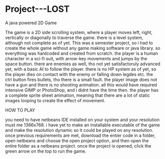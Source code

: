 # Project---LOST

A java powered 2D Game

The game is a 2D side scrolling system, where a player moves left, right, vertically or diagonally to traverse the game. there is a level system, although not complete as of yet. This was a semester project, so i had to create the whole game without any game making software or java library. so everything was hardcoded and created from scratch. the player is a human character in a sci-fi suit, with arrow-key movements and jumps by the space button. there are enemies as well, tho not yet satisfactoruly advanced yet, with a basic AI to follow the player. there is no HP system as  of yet, so the player dies on contact with the enemy or falling down legdes etc. the ctrl button fires bullets, tho there is a small fault. the player image does not have a gun and there is no shooting animation. all this would have required intensive GIMP or PhotoShop, and i didnt have the time then. the player has a complete sprite sheet animation, meaning that there are a lot of static images looping to create the effect of movement.

HOW TO PLAY

you need to have netbeans IDE installed on your system and your resolution must me 1366x768. i have yet to make an installable executable of the game and make the resolution dynamic so it could be played on any resolution. once previous requirements are met, download the entier code in a folder, open netbeans and choose the open project option, and then open the entire folder as a netbeans project. once the project is opened, click the green arrow on the top to run the game.
